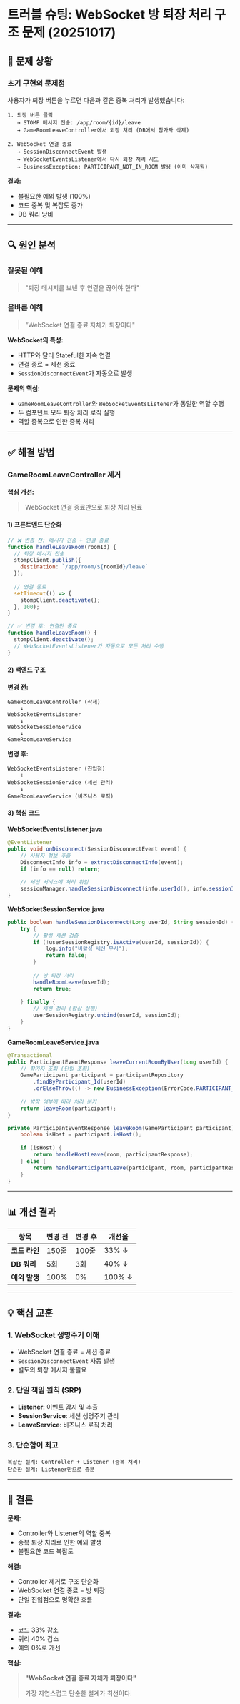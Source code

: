 # 트러블 슈팅: WebSocket 방 퇴장 처리 구조 문제 (20251017)

## 📌 문제 상황

### 초기 구현의 문제점

사용자가 퇴장 버튼을 누르면 다음과 같은 중복 처리가 발생했습니다:
```
1. 퇴장 버튼 클릭
   → STOMP 메시지 전송: /app/room/{id}/leave
   → GameRoomLeaveController에서 퇴장 처리 (DB에서 참가자 삭제)

2. WebSocket 연결 종료
   → SessionDisconnectEvent 발생
   → WebSocketEventsListener에서 다시 퇴장 처리 시도
   → BusinessException: PARTICIPANT_NOT_IN_ROOM 발생 (이미 삭제됨)
```

**결과:**
- 불필요한 예외 발생 (100%)
- 코드 중복 및 복잡도 증가
- DB 쿼리 낭비

---

## 🔍 원인 분석

### 잘못된 이해
> "퇴장 메시지를 보낸 후 연결을 끊어야 한다"

### 올바른 이해
> "WebSocket 연결 종료 자체가 퇴장이다"

**WebSocket의 특성:**
- HTTP와 달리 Stateful한 지속 연결
- 연결 종료 = 세션 종료
- `SessionDisconnectEvent`가 자동으로 발생

**문제의 핵심:**
- `GameRoomLeaveController`와 `WebSocketEventsListener`가 동일한 역할 수행
- 두 컴포넌트 모두 퇴장 처리 로직 실행
- 역할 중복으로 인한 중복 처리

---

## ✅ 해결 방법

### GameRoomLeaveController 제거

**핵심 개선:**
> WebSocket 연결 종료만으로 퇴장 처리 완료

#### 1) 프론트엔드 단순화
```javascript
// ❌ 변경 전: 메시지 전송 + 연결 종료
function handleLeaveRoom(roomId) {
  // 퇴장 메시지 전송
  stompClient.publish({
    destination: `/app/room/${roomId}/leave`
  });
  
  // 연결 종료
  setTimeout(() => {
    stompClient.deactivate();
  }, 100);
}

// ✅ 변경 후: 연결만 종료
function handleLeaveRoom() {
  stompClient.deactivate();
  // WebSocketEventsListener가 자동으로 모든 처리 수행
}
```

#### 2) 백엔드 구조

**변경 전:**
```
GameRoomLeaveController (삭제)
    ↓
WebSocketEventsListener
    ↓
WebSocketSessionService
    ↓
GameRoomLeaveService
```

**변경 후:**
```
WebSocketEventsListener (진입점)
    ↓
WebSocketSessionService (세션 관리)
    ↓
GameRoomLeaveService (비즈니스 로직)
```

#### 3) 핵심 코드

**WebSocketEventsListener.java**
```java
@EventListener
public void onDisconnect(SessionDisconnectEvent event) {
    // 사용자 정보 추출
    DisconnectInfo info = extractDisconnectInfo(event);
    if (info == null) return;
    
    // 세션 서비스에 처리 위임
    sessionManager.handleSessionDisconnect(info.userId(), info.sessionId());
}
```

**WebSocketSessionService.java**
```java
public boolean handleSessionDisconnect(Long userId, String sessionId) {
    try {
        // 활성 세션 검증
        if (!userSessionRegistry.isActive(userId, sessionId)) {
            log.info("비활성 세션 무시");
            return false;
        }
        
        // 방 퇴장 처리
        handleRoomLeave(userId);
        return true;
        
    } finally {
        // 세션 정리 (항상 실행)
        userSessionRegistry.unbind(userId, sessionId);
    }
}
```

**GameRoomLeaveService.java**
```java
@Transactional
public ParticipantEventResponse leaveCurrentRoomByUser(Long userId) {
    // 참가자 조회 (단일 조회)
    GameParticipant participant = participantRepository
        .findByParticipant_Id(userId)
        .orElseThrow(() -> new BusinessException(ErrorCode.PARTICIPANT_NOT_IN_ROOM));
    
    // 방장 여부에 따라 처리 분기
    return leaveRoom(participant);
}

private ParticipantEventResponse leaveRoom(GameParticipant participant) {
    boolean isHost = participant.isHost();
    
    if (isHost) {
        return handleHostLeave(room, participantResponse);
    } else {
        return handleParticipantLeave(participant, room, participantResponse);
    }
}
```

---

## 📊 개선 결과

| 항목 | 변경 전 | 변경 후 | 개선율 |
|------|---------|---------|--------|
| **코드 라인** | 150줄 | 100줄 | 33% ↓ |
| **DB 쿼리** | 5회 | 3회 | 40% ↓ |
| **예외 발생** | 100% | 0% | 100% ↓ |

---

## 💡 핵심 교훈

### 1. WebSocket 생명주기 이해
- WebSocket 연결 종료 = 세션 종료
- `SessionDisconnectEvent` 자동 발생
- 별도의 퇴장 메시지 불필요

### 2. 단일 책임 원칙 (SRP)
- **Listener**: 이벤트 감지 및 추출
- **SessionService**: 세션 생명주기 관리
- **LeaveService**: 비즈니스 로직 처리

### 3. 단순함이 최고
```
복잡한 설계: Controller + Listener (중복 처리)
단순한 설계: Listener만으로 충분
```

---

## 📝 결론

**문제:**
- Controller와 Listener의 역할 중복
- 중복 퇴장 처리로 인한 예외 발생
- 불필요한 코드 복잡도

**해결:**
- Controller 제거로 구조 단순화
- WebSocket 연결 종료 = 방 퇴장
- 단일 진입점으로 명확한 흐름

**결과:**
- 코드 33% 감소
- 쿼리 40% 감소
- 예외 0%로 개선

**핵심:**
> **"WebSocket 연결 종료 자체가 퇴장이다"**
>
> 가장 자연스럽고 단순한 설계가 최선이다.


